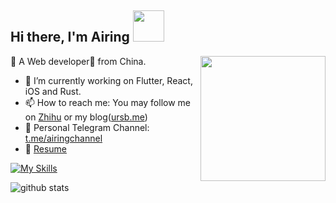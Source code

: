 <h2> Hi there, I'm Airing <img src="https://media.giphy.com/media/mGcNjsfWAjY5AEZNw6/giphy.gif" width="50"></h2>

<img align='right' src='https://user-images.githubusercontent.com/5713670/87202985-820dcb80-c2b6-11ea-9f56-7ec461c497c3.gif' width='200"'>

🐻 A Web developer🎯 from China.
- 🌱 I’m currently working on Flutter, React, iOS and Rust.
- 📫 How to reach me: You may follow me on [Zhihu](https://www.zhihu.com/people/airing) or my blog([ursb.me](https://ursb.me))
- 📢 Personal Telegram Channel: [t.me/airingchannel](t.me/airingchannel)
- 📝 [Resume](https://www.notion.so/airing/be45c0dc6fac408b9495d9e503ae8c90)
  
<!--
**Languages:**  

<code><img height="20" src="https://raw.githubusercontent.com/github/explore/80688e429a7d4ef2fca1e82350fe8e3517d3494d/topics/javascript/javascript.png"></code>
<code><img height="20" src="https://raw.githubusercontent.com/github/explore/80688e429a7d4ef2fca1e82350fe8e3517d3494d/topics/react/react.png"></code>
<code><img height="20" src="https://raw.githubusercontent.com/github/explore/80688e429a7d4ef2fca1e82350fe8e3517d3494d/topics/flutter/flutter.png"></code>
<code><img height="20" src="https://raw.githubusercontent.com/github/explore/80688e429a7d4ef2fca1e82350fe8e3517d3494d/topics/nodejs/nodejs.png"></code>

-->

[![My Skills](https://skillicons.dev/icons?i=ts,js,flutter,dart,react,redux,wasm,rust)](https://ursb.me)

![github stats](https://github-readme-stats.vercel.app/api?username=airingursb&show_icons=true)
